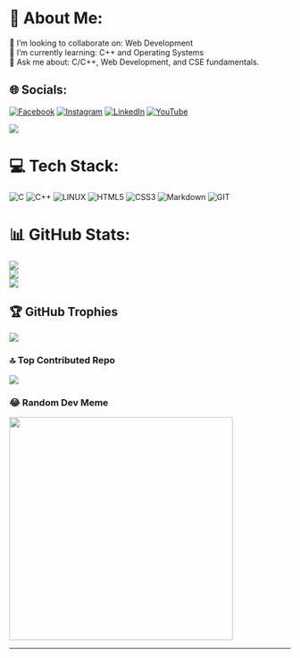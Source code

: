 # 💫 About Me:
👯 I’m looking to collaborate on: Web Development<br>🌱 I’m currently learning: C++ and Operating Systems<br>💬 Ask me about: C/C++, Web Development, and CSE fundamentals.


## 🌐 Socials:
[![Facebook](https://img.shields.io/badge/Facebook-%231877F2.svg?logo=Facebook&logoColor=white)](https://facebook.com/100093097620855) [![Instagram](https://img.shields.io/badge/Instagram-%23E4405F.svg?logo=Instagram&logoColor=white)](https://instagram.com/imur_nishant) [![LinkedIn](https://img.shields.io/badge/LinkedIn-%230077B5.svg?logo=linkedin&logoColor=white)](https://linkedin.com/in/nishant-05-gaurav) [![YouTube](https://img.shields.io/badge/YouTube-%23FF0000.svg?logo=YouTube&logoColor=white)](https://youtube.com/@im_nishant10) 

[![](https://visitcount.itsvg.in/api?id=nishant05gaurav&icon=5&color=9)](https://visitcount.itsvg.in)


# 💻 Tech Stack:
![C](https://img.shields.io/badge/c-%2300599C.svg?style=plastic&logo=c&logoColor=white) ![C++](https://img.shields.io/badge/c++-%2300599C.svg?style=plastic&logo=c%2B%2B&logoColor=white) ![LINUX](https://img.shields.io/badge/Linux-FCC624?style=plastic&logo=linux&logoColor=black) ![HTML5](https://img.shields.io/badge/html5-%23E34F26.svg?style=plastic&logo=html5&logoColor=white) ![CSS3](https://img.shields.io/badge/css3-%231572B6.svg?style=plastic&logo=css3&logoColor=white) ![Markdown](https://img.shields.io/badge/markdown-%23000000.svg?style=plastic&logo=markdown&logoColor=white) ![GIT](https://img.shields.io/badge/Git-fc6d26?style=plastic&logo=git&logoColor=white)
# 📊 GitHub Stats:
![](https://github-readme-stats.vercel.app/api?username=nishant05gaurav&theme=vue-dark&hide_border=false&include_all_commits=true&count_private=false)<br/>
![](https://github-readme-streak-stats.herokuapp.com/?user=nishant05gaurav&theme=vue-dark&hide_border=false)<br/>
![](https://github-readme-stats.vercel.app/api/top-langs/?username=nishant05gaurav&theme=vue-dark&hide_border=false&include_all_commits=true&count_private=false&layout=compact)

## 🏆 GitHub Trophies
![](https://github-profile-trophy.vercel.app/?username=nishant05gaurav&theme=radical&no-frame=false&no-bg=false&margin-w=4)

### 🔝 Top Contributed Repo
![](https://github-contributor-stats.vercel.app/api?username=nishant05gaurav&limit=5&theme=radical&combine_all_yearly_contributions=true)

### 😂 Random Dev Meme
<img src='https://randommeme-five.vercel.app/' style="height: 400px;"/>

---
